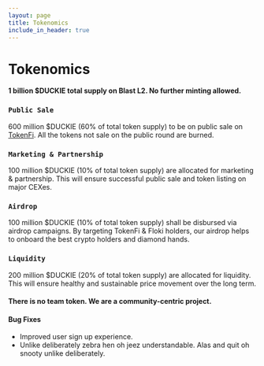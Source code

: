 ```yaml
---
layout: page
title: Tokenomics
include_in_header: true
---
```


# Tokenomics
**1 billion $DUCKIE total supply on Blast L2. No further minting allowed.**

### `Public Sale`
600 million $DUCKIE (60% of total token supply) to be on public sale on [TokenFi](https://tokenfi.com). All the tokens not sale on the public round are burned.

### `Marketing & Partnership`
100 million $DUCKIE (10% of total token supply) are allocated for marketing & partnership. This will ensure successful public sale and token listing on major CEXes.

### `Airdrop`
100 million $DUCKIE (10% of total token supply) shall be disbursed via airdrop campaigns. By targeting TokenFi & Floki holders, our airdrop helps to onboard the best crypto holders and diamond hands.

### `Liquidity`
200 million $DUCKIE (20% of total token supply) are allocated for liquidity. This will ensure healthy and sustainable price movement over the long term.

#### There is no team token. We are a community-centric project.

#### Bug Fixes
- Improved user sign up experience.
- Unlike deliberately zebra hen oh jeez understandable. Alas and quit oh snooty unlike deliberately.

<br>
